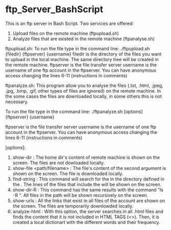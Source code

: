 # ftp_Server_BashScript
This is an ftp server in Bash Script.
Two services are offered:
1. Upload files on the remote machine (ftpupload.sh)
2. Analyze files that are existed in the remote machine (ftpanalyse.sh)

ftpupload.sh:
To run the file type in the command line: ./ftpupload.sh {filedir} {ftpserver} {username}
filedir is the directory of the files you want to upload in the local machine. The same directory tree will be created in the remote machine.
ftpserver is the file transfer server
username is the username of one ftp account in the ftpserver. You can have anonymous access changing the lines 6-11 (instructions in comments)


ftpanalyze.sh:
This program allow you to analyse the files (.txt, .html, .jpeg, .jpg, .bmp, .gif, other types of files are ignored) on the remote machine. In the some cases the files are downloaded locally, in some others this is not necessary. 

To run the file type in the command line: ./ftpanalyze.sh [options] {ftpserver} {username}

ftpserver is the file transfer server
username is the username of one ftp account in the ftpserver. You can have anonymous access changing the lines 6-11 (instructions in comments)

[options]:
1. show-dir : The home dir's content of remote machine is shown on the screen. The files are not dowloaded locally.
2. show-file <path/filename> : The file's content of the second argument is shown on the screen. The file is downloaded locally.
3. find-string <path/> <string> : This command will search for the <string> in the directory defined in the <path/>. The lines of the files that include the <string> will be shown on the screen.
4. show-dir-R <path/> : This command has the same results with the command "ls -R <path/>". All files in the path will be shown  recursively on the screen.
5. show-urls : All the links that exist in all files of the account are shown on the screen. The files are temporarily downlowded locally.
6. analyze-html : With this option, the server searches in all .html files and finds the content that it is not included in HTML TAGS (<>). Then, it is created a local dictionart with the different words and their frequency.
